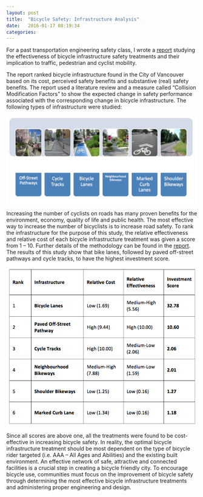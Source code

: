 ```yaml
---
layout: post
title:  "Bicycle Safety: Infrastructure Analysis"
date:   2016-01-17 08:19:34
categories:  
---
```

For a past transportation engineering safety class, I wrote a [report](http://biancapopescu.info/blogData/Transportation_Sustainable_World.pdf) studying the effectiveness of bicycle infrastructure safety treatments and their implication to traffic, pedestrian and cyclist mobility. 

The report ranked bicycle infrastructure found in the City of Vancouver based on its cost, perceived safety benefits and substantive (real) safety benefits. The report used a literature review and a measure called “Collision Modification Factors” to show the expected change in safety performance associated with the corresponding change in bicycle infrastructure. The following types of infrastructure were studied:

![Bicycle Infrastructure](/images/Infrastructure_Analysis.png)

Increasing the number of cyclists on roads has many proven benefits for the environment, economy, quality of life and public health. The most effective way to increase the number of bicyclists is to increase road safety. To rank the infrastructure for the purpose of this study, the relative effectiveness and relative cost of each bicycle infrastructure treatment was given a score from 1 – 10. Further details of the methodology can be found in the [report](http://biancapopescu.info/blogData/Transportation_Sustainable_World.pdf). The results of this study show that bike lanes, followed by paved off-street pathways and cycle tracks, to have the highest investment score. 

![Infrastructure Analysis](/images/Safety_COV_results.png)

Since all scores are above one, all the treatments were found to be cost-effective in increasing bicycle safety. In reality, the optimal bicycle infrastructure treatment should be most dependent on the type of bicycle rider targeted (i.e. AAA – All Ages and Abilities) and the existing built environment. An effective network of safe, attractive and connected facilities is a crucial step in creating a bicycle friendly city. To encourage bicycle use, communities must focus on the improvement of bicycle safety through determining the most effective bicycle infrastructure treatments and administering proper engineering and design.


